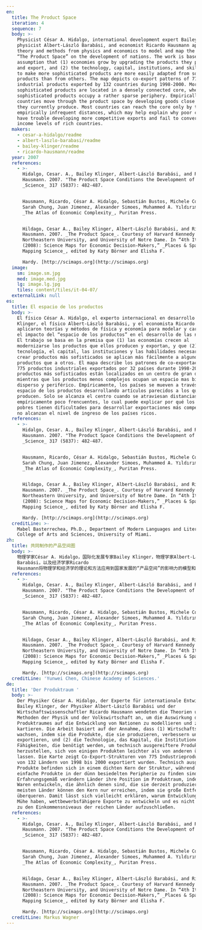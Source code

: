 ```yaml
---
en:
  title: The Product Space
  iteration: 4
  sequence: 7
  body: >-
    Physicist César A. Hidalgo, international development expert Bailey Klinger,
    physicist Albert-László Barabási, and economist Ricardo Hausmann applied
    theory and methods from physics and economics to model and map the impact of
    “The Product Space” on the development of nations. The work is based on the
    assumption that (1) economies grow by upgrading the products they produce
    and export, and (2) the technology, capital, institutions, and skills needed
    to make more sophisticated products are more easily adapted from some
    products than from others. The map depicts co-export patterns of 775
    industrial products exported by 132 countries during 1998-2000. More
    sophisticated products are located in a densely connected core, whereas less
    sophisticated products occupy a rather sparse periphery. Empirically,
    countries move through the product space by developing goods close to those
    they currently produce. Most countries can reach the core only by traversing
    empirically infrequent distances, which may help explain why poor countries
    have trouble developing more competitive exports and fail to converge to the
    income levels of rich countries.
  makers:
    - cesar-a-hidalgo/readme
    - albert-laszlo-barabasi/readme
    - bailey-klinger/readme
    - ricardo-hausmann/readme
  year: 2007
  references:
    - >-
      Hidalgo, Cesar. A., Bailey Klinger, Albert-László Barabási, and Ricardo
      Hausmann. 2007. "The Product Space Conditions the Development of Nations."
      _Science_ 317 (5837): 482-487.


      Hausmann, Ricardo, César A. Hidalgo, Sebastián Bustos, Michele Coscia,
      Sarah Chung, Juan Jimenez, Alexander Simoes, Muhammed A. Yıldırım. 2011
      _The Atlas of Economic Complexity_, Puritan Press.


      Hildago, Cesar A., Bailey Klinger, Albert-László Barabási, and Ricardo
      Hausmann. 2007. _The Product Space_. Courtesy of Harvard Kennedy School,
      Northeastern University, and University of Notre Dame. In “4th Iteration
      (2008): Science Maps for Economic Decision-Makers,” _Places & Spaces:
      Mapping Science_, edited by Katy Börner and Elisha F.  

      Hardy. [http://scimaps.org](http://scimaps.org)
  image:
    sm: image.sm.jpg
    med: image.med.jpg
    lg: image.lg.jpg
    tiles: content/tiles/it-04-07/
  externalLink: null
es:
  title: El espacio de los productos
  body: >-
    El físico César A. Hidalgo, el experto internacional en desarrollo Bailey
    Klinger, el físico Albert-László Barabási, y el economista Ricardo Hausmann
    aplicaron teorías y métodos de física y economía para modelar y cartografiar
    el impacto del “espacio de los productos” en el desarrollo de las naciones.
    El trabajo se basa en la premisa que (1) las economías crecen al
    modernizarse los productos que ellos producen y exportan, y que (2) la
    tecnología, el capital, las instituciones y las habilidades necesarias para
    crear productos más sofisticados se aplican más fácilmente a algunos
    productos que a otros. El mapa describe los patrones de co-exportación de
    775 productos industriales exportados por 32 países durante 1998-2000. Los
    productos más sofisticados están localizados en un centro de gran densidad,
    mientras que los productos menos complejos ocupan un espacio mas bien
    disperso y periférico. Empíricamente, los países se mueven a través del
    espacio de los productos desarrollando artículos parecidos a los que ya
    producen. Solo se alcanza el centro cuando se atraviesan distancias
    empíricamente poco frencuentes, lo cual puede explicar por qué los países
    pobres tienen dificultades para desarrollar exportaciones más competitivas y
    no alcanzan el nivel de ingreso de los países ricos.
  references:
    - >-
      Hidalgo, Cesar. A., Bailey Klinger, Albert-László Barabási, and Ricardo
      Hausmann. 2007. "The Product Space Conditions the Development of Nations."
      _Science_ 317 (5837): 482-487.


      Hausmann, Ricardo, César A. Hidalgo, Sebastián Bustos, Michele Coscia,
      Sarah Chung, Juan Jimenez, Alexander Simoes, Muhammed A. Yıldırım. 2011
      _The Atlas of Economic Complexity_, Puritan Press.


      Hildago, Cesar A., Bailey Klinger, Albert-László Barabási, and Ricardo
      Hausmann. 2007. _The Product Space_. Courtesy of Harvard Kennedy School,
      Northeastern University, and University of Notre Dame. In “4th Iteration
      (2008): Science Maps for Economic Decision-Makers,” _Places & Spaces:
      Mapping Science_, edited by Katy Börner and Elisha F.  

      Hardy. [http://scimaps.org](http://scimaps.org)
  creditLine: >-
    Mabel Basterrechea, Ph.D., Department of Modern Languages and Literatures,
    College of Arts and Sciences, University of Miami.
zh:
  title: 共同制作的产品空间图
  body: >-
    物理学家César A. Hidalgo，国际化发展专家Bailey Klinger，物理学家Albert-László
    Barabási，以及经济学家Ricardo
    Hausmann将物理学和经济学的理论和方法应用到国家发展的“产品空间”的影响力的模型和地图中。该工作是基于以下假设：（1）通过升级他们生产和出口的产品而促进经济增长；（2）所需的技术、资金、法规和技能使成熟的产品比其他产品更适应某些产品。该地图描绘了在1998年到2000年期间由132个国家出口的775个工业产品的共同出口模式。越来越多的精密产品位于密集型连接核心，然而越来越少的精密产品占据着一个相对稀疏的外围。从经验出发，通过开发与他们当前生产紧密相关的产品，国家便能够穿越产品空间。大多数国家仅仅只能靠经验来穿越罕见的距离来达到核心，该距离可能有助于解释为什么穷困国家在开发更有竞争力的出口时遇到困难，并也不能达到富有国家的收入水平。
  references:
    - >-
      Hidalgo, Cesar. A., Bailey Klinger, Albert-László Barabási, and Ricardo
      Hausmann. 2007. "The Product Space Conditions the Development of Nations."
      _Science_ 317 (5837): 482-487.


      Hausmann, Ricardo, César A. Hidalgo, Sebastián Bustos, Michele Coscia,
      Sarah Chung, Juan Jimenez, Alexander Simoes, Muhammed A. Yıldırım. 2011
      _The Atlas of Economic Complexity_, Puritan Press.


      Hildago, Cesar A., Bailey Klinger, Albert-László Barabási, and Ricardo
      Hausmann. 2007. _The Product Space_. Courtesy of Harvard Kennedy School,
      Northeastern University, and University of Notre Dame. In “4th Iteration
      (2008): Science Maps for Economic Decision-Makers,” _Places & Spaces:
      Mapping Science_, edited by Katy Börner and Elisha F.  

      Hardy. [http://scimaps.org](http://scimaps.org)
  creditLine: 'Yunwei Chen, Chinese Academy of Sciences.'
de:
  title: 'Der Produktraum '
  body: >-
    Der Physiker César A. Hidalgo, der Experte für internationale Entwicklung,
    Bailey Klinger, der Physiker Albert-László Barabási und der
    Wirtschaftswissenschaftler Ricardo Hausmann wendeten die Theorien und
    Methoden der Physik und der Volkswirtschaft an, um die Auswirkung des
    Produktraumes auf die Entwicklung von Nationen zu modellieren und zu
    kartieren. Die Arbeit basiert auf der Annahme, dass (1) Wirtschaftssysteme
    wachsen, indem sie die Produkte, die sie produzieren, verbessern und
    exportieren, und (2) die Technologie, das Kapital, die Institutionen und die
    Fähigkeiten, die benötigt werden, um technisch ausgereiftere Produkte
    herzustellen, sich von einigen Produkten leichter als von anderen übernehmen
    lassen. Die Karte zeigt Co-Export-Strukturen von 775 Industrieprodukten, die
    von 132 Ländern von 1998 bis 2000 exportiert wurden. Technisch ausgereiftere
    Produkte befinden sich in einem dichten Kern der Struktur, während technisch
    einfache Produkte in der dünn besiedelten Peripherie zu finden sind.
    Erfahrungsgemäß verändern Länder ihre Position im Produktraum, indem sie
    Waren entwickeln, die ähnlich denen sind, die sie derzeit produzieren. Die
    meisten Länder können den Kern nur erreichen, indem sie große Entfernungen
    überqueren. Damit lässt sich vielleicht erklären, warum Entwicklungsländer
    Mühe haben, wettbewerbsfähigere Exporte zu entwickeln und es nicht schaffen,
    zu den Einkommensniveaus der reichen Länder aufzuschließen.
  references:
    - >-
      Hidalgo, Cesar. A., Bailey Klinger, Albert-László Barabási, and Ricardo
      Hausmann. 2007. "The Product Space Conditions the Development of Nations."
      _Science_ 317 (5837): 482-487.


      Hausmann, Ricardo, César A. Hidalgo, Sebastián Bustos, Michele Coscia,
      Sarah Chung, Juan Jimenez, Alexander Simoes, Muhammed A. Yıldırım. 2011
      _The Atlas of Economic Complexity_, Puritan Press.


      Hildago, Cesar A., Bailey Klinger, Albert-László Barabási, and Ricardo
      Hausmann. 2007. _The Product Space_. Courtesy of Harvard Kennedy School,
      Northeastern University, and University of Notre Dame. In “4th Iteration
      (2008): Science Maps for Economic Decision-Makers,” _Places & Spaces:
      Mapping Science_, edited by Katy Börner and Elisha F.  

      Hardy. [http://scimaps.org](http://scimaps.org)
  creditLine: Markus Wagner
---
```

